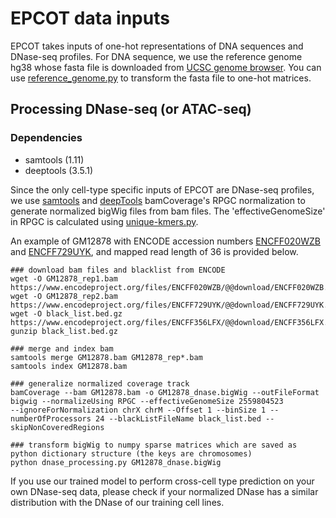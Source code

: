 # EPCOT data inputs

EPCOT takes inputs of one-hot representations of DNA sequences and DNase-seq profiles. For DNA sequence, we use the reference genome hg38 whose fasta file is downloaded from [UCSC genome browser](http://hgdownload.cse.ucsc.edu/goldenPath/hg38/bigZips/). You can use [reference_genome.py](https://github.com/zzh24zzh/EPCOT/blob/master/Data/reference_genome.py) to transform the fasta file to one-hot matrices.
## Processing DNase-seq (or ATAC-seq)
### Dependencies
* samtools (1.11)
* deeptools (3.5.1)


Since the only cell-type specific inputs of EPCOT are DNase-seq profiles, we use [samtools](https://github.com/samtools/samtools) and [deepTools](https://github.com/deeptools/deepTools) bamCoverage's RPGC normalization to generate normalized bigWig files from bam files. The 'effectiveGenomeSize' in RPGC is calculated using [unique-kmers.py](https://github.com/dib-lab/khmer/blob/master/scripts/unique-kmers.py). 

An example of GM12878 with ENCODE accession numbers [ENCFF020WZB](https://www.encodeproject.org/experiments/ENCSR000EMT/) and [ENCFF729UYK](https://www.encodeproject.org/experiments/ENCSR000EMT/), and mapped read length of 36 is provided below.
```
### download bam files and blacklist from ENCODE
wget -O GM12878_rep1.bam https://www.encodeproject.org/files/ENCFF020WZB/@@download/ENCFF020WZB.bam
wget -O GM12878_rep2.bam https://www.encodeproject.org/files/ENCFF729UYK/@@download/ENCFF729UYK.bam
wget -O black_list.bed.gz https://www.encodeproject.org/files/ENCFF356LFX/@@download/ENCFF356LFX.bed.gz
gunzip black_list.bed.gz

### merge and index bam
samtools merge GM12878.bam GM12878_rep*.bam
samtools index GM12878.bam

### generalize normalized coverage track
bamCoverage --bam GM12878.bam -o GM12878_dnase.bigWig --outFileFormat bigwig --normalizeUsing RPGC --effectiveGenomeSize 2559804523 
--ignoreForNormalization chrX chrM --Offset 1 --binSize 1 --numberOfProcessors 24 --blackListFileName black_list.bed --skipNonCoveredRegions

### transform bigWig to numpy sparse matrices which are saved as python dictionary structure (the keys are chromosomes)
python dnase_processing.py GM12878_dnase.bigWig
```
If you use our trained model to perform cross-cell type prediction on your own DNase-seq data, please check if your normalized DNase has a similar distribution with the DNase of our training cell lines.

